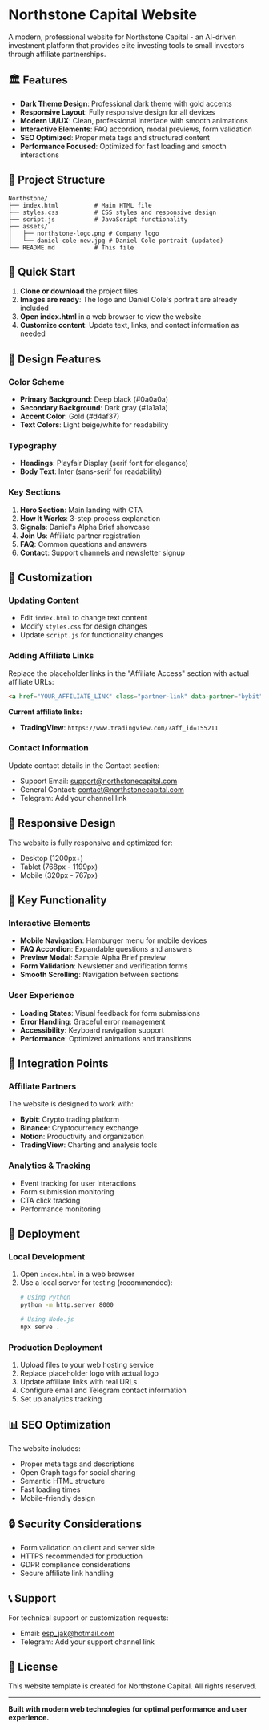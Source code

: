 # Northstone Capital Website

A modern, professional website for Northstone Capital - an AI-driven investment platform that provides elite investing tools to small investors through affiliate partnerships.

## 🏛️ Features

- **Dark Theme Design**: Professional dark theme with gold accents
- **Responsive Layout**: Fully responsive design for all devices
- **Modern UI/UX**: Clean, professional interface with smooth animations
- **Interactive Elements**: FAQ accordion, modal previews, form validation
- **SEO Optimized**: Proper meta tags and structured content
- **Performance Focused**: Optimized for fast loading and smooth interactions

## 📁 Project Structure

```
Northstone/
├── index.html          # Main HTML file
├── styles.css          # CSS styles and responsive design
├── script.js           # JavaScript functionality
├── assets/
│   ├── northstone-logo.png # Company logo
│   └── daniel-cole-new.jpg # Daniel Cole portrait (updated)
└── README.md           # This file
```

## 🚀 Quick Start

1. **Clone or download** the project files
2. **Images are ready**: The logo and Daniel Cole's portrait are already included
3. **Open index.html** in a web browser to view the website
4. **Customize content**: Update text, links, and contact information as needed

## 🎨 Design Features

### Color Scheme
- **Primary Background**: Deep black (#0a0a0a)
- **Secondary Background**: Dark gray (#1a1a1a)
- **Accent Color**: Gold (#d4af37)
- **Text Colors**: Light beige/white for readability

### Typography
- **Headings**: Playfair Display (serif font for elegance)
- **Body Text**: Inter (sans-serif for readability)

### Key Sections
1. **Hero Section**: Main landing with CTA
2. **How It Works**: 3-step process explanation
3. **Signals**: Daniel's Alpha Brief showcase
4. **Join Us**: Affiliate partner registration
5. **FAQ**: Common questions and answers
6. **Contact**: Support channels and newsletter signup

## 🔧 Customization

### Updating Content
- Edit `index.html` to change text content
- Modify `styles.css` for design changes
- Update `script.js` for functionality changes

### Adding Affiliate Links
Replace the placeholder links in the "Affiliate Access" section with actual affiliate URLs:

```html
<a href="YOUR_AFFILIATE_LINK" class="partner-link" data-partner="bybit">
```

**Current affiliate links:**
- **TradingView**: `https://www.tradingview.com/?aff_id=155211`

### Contact Information
Update contact details in the Contact section:
- Support Email: support@northstonecapital.com
- General Contact: contact@northstonecapital.com
- Telegram: Add your channel link

## 📱 Responsive Design

The website is fully responsive and optimized for:
- Desktop (1200px+)
- Tablet (768px - 1199px)
- Mobile (320px - 767px)

## 🎯 Key Functionality

### Interactive Elements
- **Mobile Navigation**: Hamburger menu for mobile devices
- **FAQ Accordion**: Expandable questions and answers
- **Preview Modal**: Sample Alpha Brief preview
- **Form Validation**: Newsletter and verification forms
- **Smooth Scrolling**: Navigation between sections

### User Experience
- **Loading States**: Visual feedback for form submissions
- **Error Handling**: Graceful error management
- **Accessibility**: Keyboard navigation support
- **Performance**: Optimized animations and transitions

## 🔗 Integration Points

### Affiliate Partners
The website is designed to work with:
- **Bybit**: Crypto trading platform
- **Binance**: Cryptocurrency exchange
- **Notion**: Productivity and organization
- **TradingView**: Charting and analysis tools

### Analytics & Tracking
- Event tracking for user interactions
- Form submission monitoring
- CTA click tracking
- Performance monitoring

## 🚀 Deployment

### Local Development
1. Open `index.html` in a web browser
2. Use a local server for testing (recommended):
   ```bash
   # Using Python
   python -m http.server 8000
   
   # Using Node.js
   npx serve .
   ```

### Production Deployment
1. Upload files to your web hosting service
2. Replace placeholder logo with actual logo
3. Update affiliate links with real URLs
4. Configure email and Telegram contact information
5. Set up analytics tracking

## 📊 SEO Optimization

The website includes:
- Proper meta tags and descriptions
- Open Graph tags for social sharing
- Semantic HTML structure
- Fast loading times
- Mobile-friendly design

## 🔒 Security Considerations

- Form validation on client and server side
- HTTPS recommended for production
- GDPR compliance considerations
- Secure affiliate link handling

## 📞 Support

For technical support or customization requests:
- Email: esp_jak@hotmail.com
- Telegram: Add your support channel link

## 📄 License

This website template is created for Northstone Capital. All rights reserved.

---

**Built with modern web technologies for optimal performance and user experience.** 